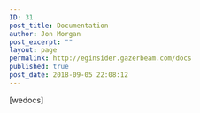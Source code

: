 ```yaml
---
ID: 31
post_title: Documentation
author: Jon Morgan
post_excerpt: ""
layout: page
permalink: http://eginsider.gazerbeam.com/docs
published: true
post_date: 2018-09-05 22:08:12
---
```

[wedocs]